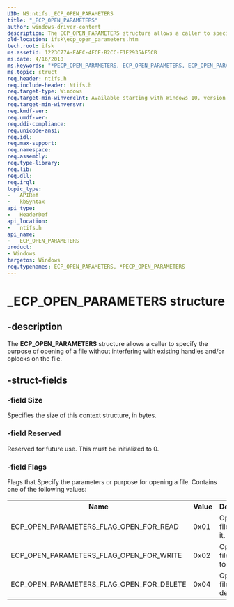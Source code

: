 ```yaml
---
UID: NS:ntifs._ECP_OPEN_PARAMETERS
title: "_ECP_OPEN_PARAMETERS"
author: windows-driver-content
description: The ECP_OPEN_PARAMETERS structure allows a caller to specify the purpose of opening of a file without interfering with existing handles and/or oplocks on the file.
old-location: ifsk\ecp_open_parameters.htm
tech.root: ifsk
ms.assetid: 1223C77A-EAEC-4FCF-B2CC-F1E2935AF5CB
ms.date: 4/16/2018
ms.keywords: "*PECP_OPEN_PARAMETERS, ECP_OPEN_PARAMETERS, ECP_OPEN_PARAMETERS structure [Installable File System Drivers], PECP_OPEN_PARAMETERS, PECP_OPEN_PARAMETERS structure pointer [Installable File System Drivers], _ECP_OPEN_PARAMETERS, ifsk.ecp_open_parameters, ntifs/ECP_OPEN_PARAMETERS, ntifs/PECP_OPEN_PARAMETERS"
ms.topic: struct
req.header: ntifs.h
req.include-header: Ntifs.h
req.target-type: Windows
req.target-min-winverclnt: Available starting with Windows 10, version 1709.
req.target-min-winversvr: 
req.kmdf-ver: 
req.umdf-ver: 
req.ddi-compliance: 
req.unicode-ansi: 
req.idl: 
req.max-support: 
req.namespace: 
req.assembly: 
req.type-library: 
req.lib: 
req.dll: 
req.irql: 
topic_type:
-	APIRef
-	kbSyntax
api_type:
-	HeaderDef
api_location:
-	ntifs.h
api_name:
-	ECP_OPEN_PARAMETERS
product:
- Windows
targetos: Windows
req.typenames: ECP_OPEN_PARAMETERS, *PECP_OPEN_PARAMETERS
---
```


# _ECP_OPEN_PARAMETERS structure


## -description


The <b>ECP_OPEN_PARAMETERS</b> structure allows a caller to specify the purpose of opening of a file without interfering with existing handles and/or oplocks on the file. 


## -struct-fields




### -field Size

Specifies the size of this context structure, in bytes.


### -field Reserved

Reserved for future use. This must be initialized to 0.


### -field Flags

Flags that Specify the parameters or purpose for opening a file. Contains one of the following values:

<table>
<tr>
<th>Name</th>
<th>Value</th>
<th>Description</th>
</tr>
<tr>
<td>ECP_OPEN_PARAMETERS_FLAG_OPEN_FOR_READ </td>
<td>0x01</td>
<td>Opening file to read it.</td>
</tr>
<tr>
<td>ECP_OPEN_PARAMETERS_FLAG_OPEN_FOR_WRITE</td>
<td>0x02</td>
<td>Opening file to write to it.</td>
</tr>
<tr>
<td>ECP_OPEN_PARAMETERS_FLAG_OPEN_FOR_DELETE</td>
<td>0x04</td>
<td>Opening file to delete it.</td>
</tr>
</table>
 

